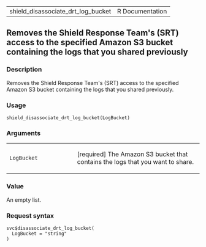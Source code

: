 <table style="width: 100%;">
<tbody>
<tr class="odd">
<td>shield_disassociate_drt_log_bucket</td>
<td style="text-align: right;">R Documentation</td>
</tr>
</tbody>
</table>

## Removes the Shield Response Team's (SRT) access to the specified Amazon S3 bucket containing the logs that you shared previously

### Description

Removes the Shield Response Team's (SRT) access to the specified Amazon
S3 bucket containing the logs that you shared previously.

### Usage

    shield_disassociate_drt_log_bucket(LogBucket)

### Arguments

<table>
<colgroup>
<col style="width: 35%" />
<col style="width: 65%" />
</colgroup>
<tbody>
<tr class="odd">
<td><code
id="shield_disassociate_drt_log_bucket_:_LogBucket">LogBucket</code></td>
<td><p>[required] The Amazon S3 bucket that contains the logs that you
want to share.</p></td>
</tr>
</tbody>
</table>

### Value

An empty list.

### Request syntax

    svc$disassociate_drt_log_bucket(
      LogBucket = "string"
    )
